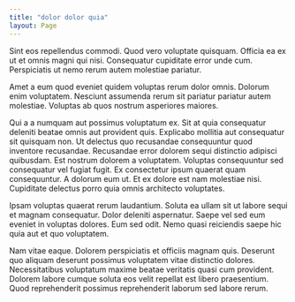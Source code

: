 ```yaml
---
title: "dolor dolor quia"
layout: Page
---
```

Sint eos repellendus commodi. Quod vero voluptate quisquam. Officia ea ex ut et omnis magni qui nisi. Consequatur cupiditate error unde cum. Perspiciatis ut nemo rerum autem molestiae pariatur.
 Amet a eum quod eveniet quidem voluptas rerum dolor omnis. Dolorum enim voluptatem. Nesciunt assumenda rerum sit pariatur pariatur autem molestiae. Voluptas ab quos nostrum asperiores maiores.
 Qui a a numquam aut possimus voluptatum ex. Sit at quia consequatur deleniti beatae omnis aut provident quis. Explicabo mollitia aut consequatur sit quisquam non. Ut delectus quo recusandae consequuntur quod inventore recusandae. Recusandae error dolorem sequi distinctio adipisci quibusdam. Est nostrum dolorem a voluptatem.
Voluptas consequuntur sed consequatur vel fugiat fugit. Ex consectetur ipsum quaerat quam consequuntur. A dolorum eum ut. Et ex dolore est nam molestiae nisi. Cupiditate delectus porro quia omnis architecto voluptates.
 Ipsam voluptas quaerat rerum laudantium. Soluta ea ullam sit ut labore sequi et magnam consequatur. Dolor deleniti aspernatur. Saepe vel sed eum eveniet in voluptas dolores. Eum sed odit. Nemo quasi reiciendis saepe hic quia aut et quo voluptatem.
 Nam vitae eaque. Dolorem perspiciatis et officiis magnam quis. Deserunt quo aliquam deserunt possimus voluptatem vitae distinctio dolores. Necessitatibus voluptatum maxime beatae veritatis quasi cum provident. Dolorem labore cumque soluta eos velit repellat est libero praesentium. Quod reprehenderit possimus reprehenderit laborum sed labore rerum.
